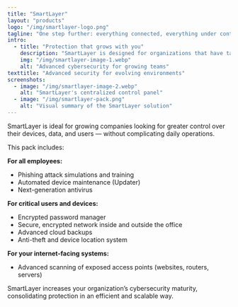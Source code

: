 ```yaml
---
title: "SmartLayer"
layout: "products"
logo: "/img/smartlayer-logo.png"
tagline: "One step further: everything connected, everything under control."
intro:
  - title: "Protection that grows with you"
    description: "SmartLayer is designed for organizations that have taken the first step in cybersecurity and want to go further. It centralizes device management, automates key tasks, secures remote access, enables critical backups, and trains your team against real threats. Smart technology that works with you, not against you."
    img: "/img/smartlayer-image-1.webp"
    alt: "Advanced cybersecurity for growing teams"
texttitle: "Advanced security for evolving environments"
screenshots:
  - image: "/img/smartlayer-image-2.webp"
    alt: "SmartLayer's centralized control panel"
  - image: "/img/smartlayer-pack.png"
    alt: "Visual summary of the SmartLayer solution"
---
```


SmartLayer is ideal for growing companies looking for greater control over their devices, data, and users — without complicating daily operations.

This pack includes:

**For all employees:**  
- Phishing attack simulations and training  
- Automated device maintenance (Updater)  
- Next-generation antivirus  

**For critical users and devices:**  
- Encrypted password manager  
- Secure, encrypted network inside and outside the office  
- Advanced cloud backups  
- Anti-theft and device location system  

**For your internet-facing systems:**  
- Advanced scanning of exposed access points (websites, routers, servers)  

SmartLayer increases your organization’s cybersecurity maturity, consolidating protection in an efficient and scalable way.